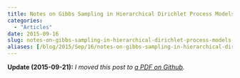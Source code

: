 ```yaml
---
title: Notes on Gibbs Sampling in Hierarchical Dirichlet Process Models, Part 2
categories:
  - "Articles"
date: 2015-09-16
slug: notes-on-gibbs-sampling-in-hierarchical-dirichlet-process-models-part-2
aliases: [/blog/2015/Sep/16/notes-on-gibbs-sampling-in-hierarchical-dirichlet-process-models-part-2/]
---
```


__Update (2015-09-21):__ _I moved this post to [a PDF on Github](https://github.com/tdhopper/notes-on-dirichlet-processes/blob/master/2015-09-21-hdp-lda-gibbs-sampler.pdf)._